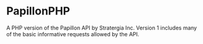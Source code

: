 PapillonPHP
===========

A PHP version of the Papillon API by Stratergia Inc. Version 1 includes many of the basic informative requests allowed by the API.
